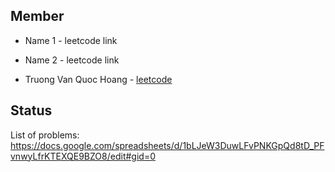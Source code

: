## Member

- Name 1 - leetcode link
- Name 2 - leetcode link

- Truong Van Quoc Hoang - [leetcode](https://leetcode.com/hoangddt/)

## Status

List of problems: https://docs.google.com/spreadsheets/d/1bLJeW3DuwLFvPNKGpQd8tD_PFvnwyLfrKTEXQE9BZO8/edit#gid=0